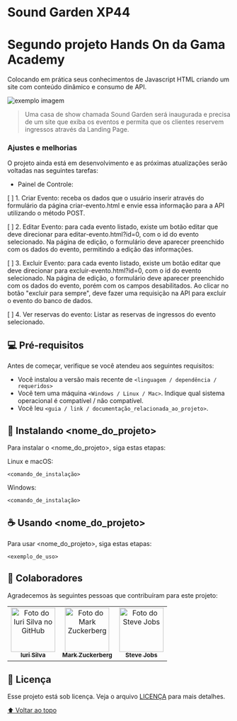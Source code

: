 # Sound Garden XP44
# Segundo projeto Hands On da Gama Academy
Colocando em prática seus conhecimentos de Javascript
HTML criando um site com conteúdo dinâmico e consumo de API.

<img src="exemplo-image.png" alt="exemplo imagem">

> Uma casa de show chamada Sound Garden será
inaugurada e precisa de um site que exiba os eventos e
permita que os clientes reservem ingressos através da
Landing Page.

### Ajustes e melhorias

O projeto ainda está em desenvolvimento e as próximas atualizações serão voltadas nas seguintes tarefas:

- Painel de Controle:

[ ] 1. Criar Evento: receba os dados que o usuário inserir
através do formulário da página criar-evento.html e
envie essa informação para a API utilizando o
método POST.

[ ] 2. Editar Evento: para cada evento listado, existe um
botão editar que deve direcionar para
editar-evento.html?id=0, com o id do evento
selecionado. Na página de edição, o formulário deve
aparecer preenchido com os dados do evento,
permitindo a edição das informações.

[ ] 3. Excluir Evento: para cada evento listado, existe um
botão editar que deve direcionar para
excluir-evento.html?id=0, com o id do evento
selecionado. Na página de edição, o formulário deve
aparecer preenchido com os dados do evento,
porém com os campos desabilitados. Ao clicar no
botão "excluir para sempre", deve fazer uma
requisição na API para excluir o evento do banco de
dados.

[ ] 4. Ver reservas do evento: Listar as reservas de
ingressos do evento selecionado.

## 💻 Pré-requisitos

Antes de começar, verifique se você atendeu aos seguintes requisitos:
<!---Estes são apenas requisitos de exemplo. Adicionar, duplicar ou remover conforme necessário--->
* Você instalou a versão mais recente de `<linguagem / dependência / requeridos>`
* Você tem uma máquina `<Windows / Linux / Mac>`. Indique qual sistema operacional é compatível / não compatível.
* Você leu `<guia / link / documentação_relacionada_ao_projeto>`.

## 🚀 Instalando <nome_do_projeto>

Para instalar o <nome_do_projeto>, siga estas etapas:

Linux e macOS:
```
<comando_de_instalação>
```

Windows:
```
<comando_de_instalação>
```

## ☕ Usando <nome_do_projeto>

Para usar <nome_do_projeto>, siga estas etapas:

```
<exemplo_de_uso>
```

## 🤝 Colaboradores

Agradecemos às seguintes pessoas que contribuíram para este projeto:

<table>
  <tr>
    <td align="center">
      <a href="#">
        <img src="https://avatars3.githubusercontent.com/u/31936044" width="100px;" alt="Foto do Iuri Silva no GitHub"/><br>
        <sub>
          <b>Iuri Silva</b>
        </sub>
      </a>
    </td>
    <td align="center">
      <a href="#">
        <img src="https://s2.glbimg.com/FUcw2usZfSTL6yCCGj3L3v3SpJ8=/smart/e.glbimg.com/og/ed/f/original/2019/04/25/zuckerberg_podcast.jpg" width="100px;" alt="Foto do Mark Zuckerberg"/><br>
        <sub>
          <b>Mark Zuckerberg</b>
        </sub>
      </a>
    </td>
    <td align="center">
      <a href="#">
        <img src="https://miro.medium.com/max/360/0*1SkS3mSorArvY9kS.jpg" width="100px;" alt="Foto do Steve Jobs"/><br>
        <sub>
          <b>Steve Jobs</b>
        </sub>
      </a>
    </td>
  </tr>
</table>

## 📝 Licença

Esse projeto está sob licença. Veja o arquivo [LICENÇA](LICENSE.md) para mais detalhes.

[⬆ Voltar ao topo](#nome-do-projeto)<br>
